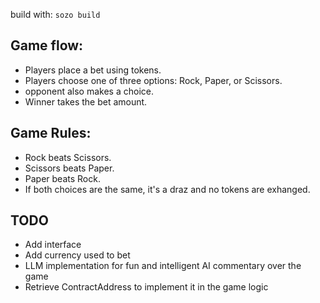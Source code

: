 build with:
`sozo build`

## Game flow:

- Players place a bet using tokens.
- Players choose one of three options: Rock, Paper, or Scissors.
- opponent also makes a choice.
- Winner takes the bet amount.

## Game Rules:

- Rock beats Scissors.
- Scissors beats Paper.
- Paper beats Rock.
- If both choices are the same, it's a draz and no tokens are exhanged.

## TODO

- Add interface
- Add currency used to bet
- LLM implementation for fun and intelligent AI commentary over the game
- Retrieve ContractAddress to implement it in the game logic

